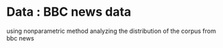 # Data : BBC news data
using nonparametric method analyzing the distribution of the corpus from bbc news

